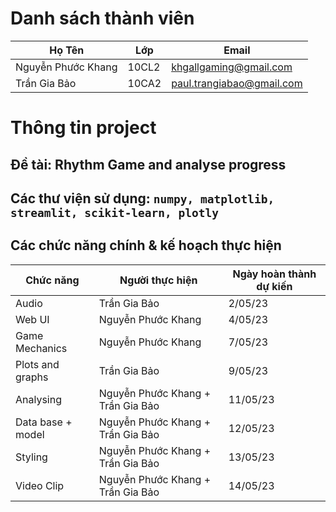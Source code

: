 # Danh sách thành viên

| Họ Tên             | Lớp   | Email                     |
| ------------------ | ----- | ------------------------- |
| Nguyễn Phước Khang | 10CL2 | khgallgaming@gmail.com    |
| Trần Gia Bảo       | 10CA2 | paul.trangiabao@gmail.com |

# Thông tin project

## Đề tài: Rhythm Game and analyse progress

## Các thư viện sử dụng: `numpy, matplotlib, streamlit, scikit-learn, plotly`

## Các chức năng chính & kế hoạch thực hiện

| Chức năng         | Người thực hiện                   | Ngày hoàn thành dự kiến |
| ----------------- | --------------------------------- | ----------------------- |
| Audio             | Trần Gia Bảo                      | 2/05/23                 |
| Web UI            | Nguyễn Phước Khang                | 4/05/23                 |
| Game Mechanics    | Nguyễn Phước Khang                | 7/05/23                 |
| Plots and graphs  | Trần Gia Bảo                      | 9/05/23                 |
| Analysing         | Nguyễn Phước Khang + Trần Gia Bảo | 11/05/23                |
| Data base + model | Nguyễn Phước Khang + Trần Gia Bảo | 12/05/23                |
| Styling           | Nguyễn Phước Khang + Trần Gia Bảo | 13/05/23                |
| Video Clip        | Nguyễn Phước Khang + Trần Gia Bảo | 14/05/23                |
